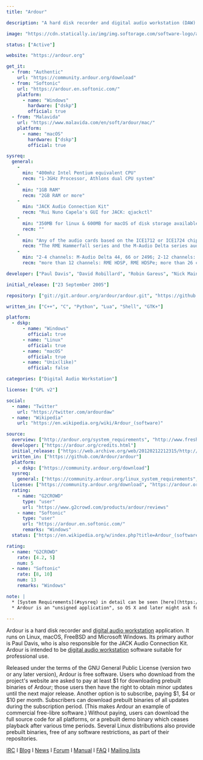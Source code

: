 ```yaml
---
title: "Ardour"

description: "A hard disk recorder and digital audio workstation (DAW) application. It runs on Linux, MacOS, FreeBSD and Microsoft Windows."

image: "https://cdn.statically.io/img/img.softorage.com/software-logo/ardour.png?h=64"

status: ["Active"]

website: "https://ardour.org"

get_it:
  - from: "Authentic"
    url: "https://community.ardour.org/download"
  - from: "Softonic"
    url: "https://ardour.en.softonic.com/"
    platform:
      - name: "Windows"
        hardware: ["dskp"]
        official: true
  - from: "Malavida"
    url: "https://www.malavida.com/en/soft/ardour/mac/"
    platform:
      - name: "macOS"
        hardware: ["dskp"]
        official: true

sysreq:
  general:
    -
      min: "400mhz Intel Pentium equivalent CPU"
      recm: "1-3GHz Processor, Athlons dual CPU system"
    -
      min: "1GB RAM"
      recm: "2GB RAM or more"
    -
      min: "JACK Audio Connection Kit"
      recm: "Rui Nuno Capela's GUI for JACK: qjackctl"
    -
      min: "350MB for linux & 600MB for macOS of disk storage available"
      recm: ""
    -
      min: "Any of the audio cards based on the ICE1712 or ICE1724 chipsets will work well (Terratec and M-Audio use these, as well as the EZ8), and the Ensoniq cards and onboard chipsets"
      recm: "The RME Hammerfall series and the M-Audio Delta series audio interface"
    -
      min: "2-4 channels: M-Audio Delta 44, 66 or 2496; 2-12 channels: M-Audio Delta 1010"
      recm: "more than 12 channels: RME HDSP, RME HDSPe; more than 26 channels: RME MADI"

developer: ["Paul Davis", "David Robillard", "Robin Gareus", "Nick Mainsbridge", "Colin Fletcher", "Ben Loftis", "Tim Mayberry", "Others"]

initial_release: ["23 September 2005"]

repository: ["git://git.ardour.org/ardour/ardour.git", "https://github.com/Ardour/ardour"]

written_in: ["C++", "C", "Python", "Lua", "Shell", "GTK+"]

platform:
  - dskp:
      - name: "Windows"
        official: true
      - name: "Linux"
        official: true
      - name: "macOS"
        official: true
      - name: "Unix(like)"
        official: false

categories: ["Digital Audio Workstation"]

license: ["GPL v2"]

social:
  - name: "Twitter"
    url: "https://twitter.com/ardourdaw"
  - name: "Wikipedia"
    url: "https://en.wikipedia.org/wiki/Ardour_(software)"

source:
  overview: ["http://ardour.org/system_requirements", "http://www.freshports.org/audio/ardour/", "https://community.ardour.org/download"]
  developer: ["https://ardour.org/credits.html"]
  initial_release: ["https://web.archive.org/web/20120212212315/http://osdir.com/ml/audio.ardour.devel/2005-09/msg00084.html"]
  written_in: ["https://github.com/Ardour/ardour"]
  platform:
    - dskp: ["https://community.ardour.org/download"]
  sysreq:
    general: ["https://community.ardour.org/linux_system_requirements", "https://ardour.org/requirements.html"]
  license: ["https://community.ardour.org/download", "https://ardour.org/copying.html"]
  rating:
    - name: "G2CROWD"
      type: "user"
      url: "https://www.g2crowd.com/products/ardour/reviews"
    - name: "Softonic"
      type: "user"
      url: "https://ardour.en.softonic.com/"
      remarks: "Windows"
  status: ["https://en.wikipedia.org/w/index.php?title=Ardour_(software)&oldid=877631152", "https://discourse.ardour.org/c/blog"]

rating:
  - name: "G2CROWD"
    rate: [4.2, 5]
    num: 5
  - name: "Softonic"
    rate: [8, 10]
    num: 13
    remarks: "Windows"

note: |
  * [System Requirements](#sysreq) in detail can be seen [here](https://community.ardour.org/linux_system_requirements) & [here](https://ardour.org/requirements.html)
  * Ardour is an "unsigned application", so OS X and later might ask for extra confirmation the first time you run it.
  
---
```

  Ardour is a hard disk recorder and [digital audio workstation](/categories/digital-audio-workstation) application. It runs on Linux, macOS, FreeBSD and Microsoft Windows. Its primary author is Paul Davis, who is also responsible for the JACK Audio Connection Kit. Ardour is intended to be [digital audio workstation](/categories/digital-audio-workstation) software suitable for professional use.
  
  Released under the terms of the GNU General Public License (version two or any later version), Ardour is free software. Users who download from the project's website are asked to pay at least $1 for downloading prebuilt binaries of Ardour; those users then have the right to obtain minor updates until the next major release. Another option is to subscribe, paying $1, $4 or $10 per month. Subscribers can download prebuilt binaries of all updates during the subscription period. (This makes Ardour an example of commercial free-libre software.) Without paying, users can download the full source code for all platforms, or a prebuilt demo binary which ceases playback after various time periods. Several Linux distributions also provide prebuilt binaries, free of any software restrictions, as part of their repositories.
  
  [IRC](http://webchat.freenode.net/?channels=ardour)  I  [Blog](https://discourse.ardour.org/c/blog)  I  [News](https://community.ardour.org/news)  I  [Forum](https://discourse.ardour.org/)  I  [Manual](http://manual.ardour.org/toc/)  I  [FAQ](https://community.ardour.org/realfaq)  I  [Mailing lists](https://ardour.org/community.html#mailinglists)
  
